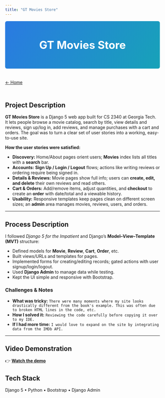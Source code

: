 ```yaml
---
title: "GT Movies Store"
---
```


<!-- Hide the site-wide banner on this page -->
<style>
  .page-header, .site-header { display: none !important; }
  .main-content { padding-top: 0 !important; }

  /* Project hero */
  .project-hero{
    background: linear-gradient(120deg,#2a7ae2,#17a2b8);
    color:#fff;
    text-align:center;
    padding:56px 16px;
    border-radius:6px;
    margin:0 0 24px;
  }
  .project-hero h1{
    color:#fff !important;   /* override theme */
    margin:0;
    font-size:2.2rem;
    font-weight:700;
  }

  /* Optional: nice spacing for back link */
  .back { display:inline-block; margin:12px 0 24px; }
</style>

<div class="project-hero"><h1>GT Movies Store</h1></div>

<a class="back" href="/">← Home</a>

## Project Description
**GT Movies Store** is a Django 5 web app built for CS 2340 at Georgia Tech. It lets people browse a movie catalog, search by title, view details and reviews, sign up/log in, add reviews, and manage purchases with a cart and orders. The goal was to turn a clear set of user stories into a working, easy-to-use site.

**How the user stories were satisfied:**
- **Discovery:** Home/About pages orient users; **Movies** index lists all titles with a **search** bar.
- **Accounts:** **Sign Up / Login / Logout** flows; actions like writing reviews or ordering require being signed in.
- **Details & Reviews:** Movie pages show full info; users can **create, edit, and delete** their own reviews and read others.
- **Cart & Orders:** Add/remove items, adjust quantities, and **checkout** to create an **order** with date/total and a viewable history.
- **Usability:** Responsive templates keep pages clean on different screen sizes; an **admin** area manages movies, reviews, users, and orders.

---

## Process Description
I followed *Django 5 for the Impatient* and Django’s **Model–View–Template (MVT)** structure:

- Defined models for **Movie**, **Review**, **Cart**, **Order**, etc.
- Built views/URLs and templates for pages.
- Implemented forms for creating/editing records; gated actions with user signup/login/logout.
- Used **Django Admin** to manage data while testing.
- Kept the UI simple and responsive with Bootstrap.

### Challenges & Notes
- **What was tricky:** `There were many moments where my site looks drastically different from the book's example. This was often due to broken HTML lines in the code, etc.`
- **How I solved it:** `Reviewing the code carefully before copying it over to my IDE.`
- **If I had more time:** `I would love to expand on the site by integrating data from the IMDb API.`

---

## Video Demonstration
👉 **[Watch the demo](YOUR_VIDEO_LINK)**

## Tech Stack
Django 5 • Python • Bootstrap • Django Admin
